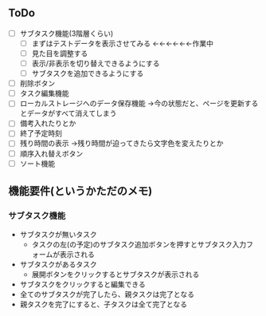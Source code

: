 ## ToDo
- [ ] サブタスク機能(3階層くらい)
  - [ ] まずはテストデータを表示させてみる ←←←←←←作業中
  - [ ] 見た目を調整する
  - [ ] 表示/非表示を切り替えできるようにする
  - [ ] サブタスクを追加できるようにする
- [ ] 削除ボタン
- [ ] タスク編集機能
- [ ] ローカルストレージへのデータ保存機能
→今の状態だと、ページを更新するとデータがすべて消えてしまう
- [ ] 備考入れたりとか
- [ ] 終了予定時刻
- [ ] 残り時間の表示
→残り時間が迫ってきたら文字色を変えたりとか
- [ ] 順序入れ替えボタン
- [ ] ソート機能
## 機能要件(というかただのメモ)
### サブタスク機能
- サブタスクが無いタスク
  - タスクの左(の予定)のサブタスク追加ボタンを押すとサブタスク入力フォームが表示される
- サブタスクがあるタスク
  - 展開ボタンをクリックするとサブタスクが表示される
- サブタスクをクリックすると編集できる
- 全てのサブタスクが完了したら、親タスクは完了となる
- 親タスクを完了にすると、子タスクは全て完了となる
